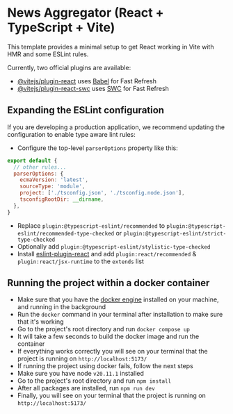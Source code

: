 # News Aggregator (React + TypeScript + Vite)

This template provides a minimal setup to get React working in Vite with HMR and some ESLint rules.

Currently, two official plugins are available:

- [@vitejs/plugin-react](https://github.com/vitejs/vite-plugin-react/blob/main/packages/plugin-react/README.md) uses [Babel](https://babeljs.io/) for Fast Refresh
- [@vitejs/plugin-react-swc](https://github.com/vitejs/vite-plugin-react-swc) uses [SWC](https://swc.rs/) for Fast Refresh

## Expanding the ESLint configuration

If you are developing a production application, we recommend updating the configuration to enable type aware lint rules:

- Configure the top-level `parserOptions` property like this:

```js
export default {
  // other rules...
  parserOptions: {
    ecmaVersion: 'latest',
    sourceType: 'module',
    project: ['./tsconfig.json', './tsconfig.node.json'],
    tsconfigRootDir: __dirname,
  },
}
```

- Replace `plugin:@typescript-eslint/recommended` to `plugin:@typescript-eslint/recommended-type-checked` or `plugin:@typescript-eslint/strict-type-checked`
- Optionally add `plugin:@typescript-eslint/stylistic-type-checked`
- Install [eslint-plugin-react](https://github.com/jsx-eslint/eslint-plugin-react) and add `plugin:react/recommended` & `plugin:react/jsx-runtime` to the `extends` list

## Running the project within a docker container

- Make sure that you have the [docker engine](https://docs.docker.com/engine/install/) installed on your machine, and running in the background
- Run the `docker` command in your terminal after installation to make sure that it's working
- Go to the project's root directory and run `docker compose up`
- It will take a few seconds to build the docker image and run the container
- If everything works correctly you will see on your terminal that the project is running on `http://localhost:5173/`
- If running the project using docker fails, follow the next steps
- Make sure you have node `v20.11.1` installed
- Go to the project's root directory and run `npm install`
- After all packages are installed, run `npm run dev`
- Finally, you will see on your terminal that the project is running on `http://localhost:5173/`